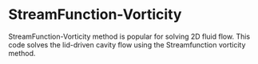 # StreamFunction-Vorticity
StreamFunction-Vorticity method is popular for solving 2D fluid flow. 
This code solves the lid-driven cavity flow using the Streamfunction vorticity method.
